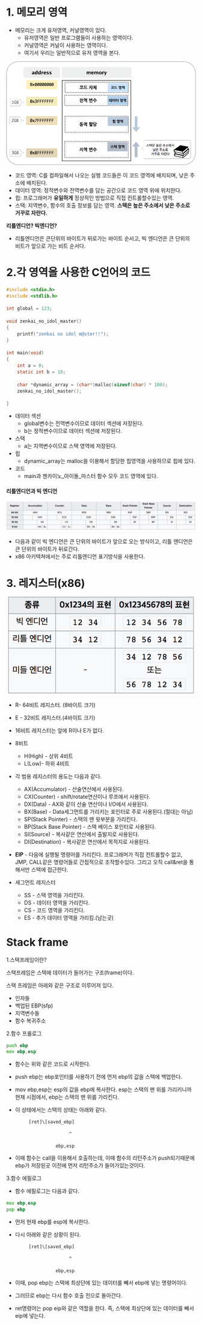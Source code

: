 #  1. 메모리 영역

- 메모리는 크게 유저영역, 커널영역이 있다.
  - 유저영역은 일반 프로그램들이 사용하는 영역이다.
  - 커널영역은 커널이 사용하는 영역이다.
  - 여기서 우리는 일반적으로 유저 영역을 본다.

![gdb-memory-day1-3](https://raw.githubusercontent.com/chin0/Layer7/master/day9/img/gdb-memory-day1-3.png)

- 코드 영역: C를 컴파일해서 나오는 실행 코드들은 이 코드 영역에 배치되며, 낮은 주소에 배치된다.
- 데이터 영역: 정적변수와 전역변수를 담는 공간으로 코드 영역 위에 위치한다.
- 힙: 프로그래머가 **유일하게** 정상적인 방법으로 직접 컨트롤할수있는 영역.
- 스택: 지역변수, 함수의 호출 정보를 담는 영역. **스택은 높은 주소에서 낮은 주소로 거꾸로 자란다.**

**리틀엔디언? 빅엔디언?**

- 리틀엔디언은 큰단위의 바이트가 뒤로가는 바이트 순서고, 빅 엔디언은 큰 단위의 비트가 앞으로 가는 비트 순서다.

# 2.각 영역을 사용한 C언어의 코드

```c
#include <stdio.h>
#include <stdlib.h>

int global = 123;

void zenkai_no_idol_master()
{
    printf("zenkai no idol m@ster!!");
}

int main(void)
{
    int a = 0;
    static int b = 10;

    char *dynamic_array = (char*)malloc(sizeof(char) * 100);
    zenkai_no_idol_master();

}
```

- 데이터 섹션
  - global변수는 전역변수이므로 데이터 섹션에 저장된다.
  - b는 정적변수이므로 데이터 섹션에 저장된다.
- 스택
  - a는 지역변수이므로 스택 영역에 저장된다.
- 힙
  - dynamic_array는 malloc을 이용해서 할당한 힙영역을 사용하므로 힙에 있다.
- 코드
  - main과 젠카이노\_아이돌\_마스터 함수 모두 코드 영역에 있다.

#### 리틀엔디언과 빅 엔디언

![스크린샷 2017-07-18 오후 1.03.10](https://raw.githubusercontent.com/chin0/Layer7/master/day9/img/%EC%8A%A4%ED%81%AC%EB%A6%B0%EC%83%B7%202017-07-18%20%EC%98%A4%ED%9B%84%2012.58.07.png)

- 다음과 같이 빅 엔디언은 큰 단위의 바이트가 앞으로 오는 방식이고, 리틀 엔디언은 큰 단위의 바이트가 뒤로간다. 
- x86 아키텍쳐에서는 주로 리틀엔디언 표기방식을 사용한다.

# 3. 레지스터(x86)

![스크린샷 2017-07-18 오후 12.58.07](https://raw.githubusercontent.com/chin0/Layer7/master/day9/img/%EC%8A%A4%ED%81%AC%EB%A6%B0%EC%83%B7%202017-07-18%20%EC%98%A4%ED%9B%84%201.03.10.png)

- R- 64비트 레지스터. (8바이트 크기)
- E - 32비트 레지스터.(4바이트 크기)
- 16비트 레지스터는 앞에 R이나 E가 없다.
- 8비트 
  - H(High) - 상위 4비트
  - L(Low)- 하위 4비트
- 각 범용 레지스터의 용도는 다음과 같다.
  - AX(Accumulator) - 산술연산에서 사용된다.
  - CX(Counter) - shift/rotate연산이나 루프에서 사용된다.
  - DX(Data) - AX와 같이 산술 연산이나 I/O에서 사용된다.
  - BX(Base) - Data세그먼트를 가리키는 포인터로 주로 사용된다.(절대는 아님)
  - SP(Stack Pointer) - 스택의 맨 윗부분을 가리킨다.
  - BP(Stack Base Pointer) - 스택 베이스 포인터로 사용된다.
  - SI(Source) -  복사같은 연산에서 출발지로 사용된다.
  - DI(Destination) -  복사같은 연산에서 목적지로 사용된다.


- **EIP** - 다음에 실행될 명령어를 가리킨다. 프로그래머가 직접 컨트롤할수 없고, JMP, CALL같은 명령어들로 간접적으로 조작할수있다. 그리고 오직 call&ret을 통해서만 스택에 접근한다. 
- 세그먼트 레지스터
  - SS - 스택 영역을 가리킨다.
  - DS - 데이터 영역을 가리킨다.
  - CS - 코드 영역을 가리킨다.
  - ES - 추가 데이터 영역을 가리킴.(남는곳)


#  Stack frame

1.스택프레임이란?

스택프레임은 스택에 데이터가 들어가는 구조(frame)이다.

스택 프레임은 아래와 같은 구조로 이루어져 있다.

- 인자들
- 백업된 EBP(sfp)
- 지역변수들
- 함수 복귀주소

2.함수 프롤로그

```asm
push ebp
mov ebp,esp
```

- 함수는 위와 같은 코드로 시작한다.
- push ebp는 ebp포인터를 사용하기 전에 먼저 ebp의 값을 스택에 백업한다.
- mov ebp,esp는 esp의 값을 ebp에 복사한다. esp는 스택의 맨 위를 가리키니까 현재 시점에서, ebp는 스택의 맨 위를 가리킨다.
- 이 상태에서는 스택의 상태는 아래와 같다.

           [ret]\[saved_ebp]

                          ^

                     ebp,esp

- 이때 함수는 call을 이용해서 호출하는데, 이때 함수의 리턴주소가 push되기때문에 ebp가 저장된곳 이전에 먼저 리턴주소가 들어가있는것이다.

3.함수 에필로그

- 함수 에필로그는 다음과 같다.

```asm
mov ebp,esp
pop ebp
```

- 먼저 현재 ebp를 esp에 복사한다.
- 다시 아래와 같은 상황이 된다.

           [ret]\[saved_ebp]

                          ^

                     ebp,esp

- 이때, pop ebp는 스택에 최상단에 있는 데이터를 빼서 ebp에 넣는 명령어이다.
- 그러므로 ebp는 다시 함수 호출 전으로 돌아간다.
- ret명령어는 pop eip와 같은 역할을 한다. 즉, 스택에 최상단에 있는 데이터를 빼서 eip에 넣는다.



